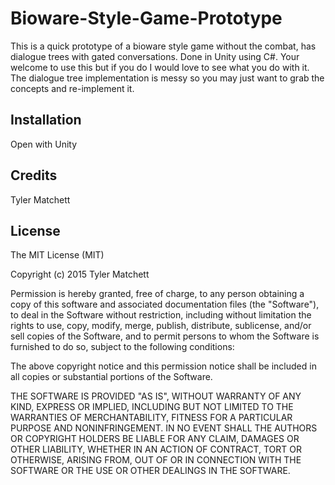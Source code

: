# Bioware-Style-Game-Prototype
This is a quick prototype of a bioware style game without the combat, has dialogue trees with gated conversations. Done in Unity using C#. Your welcome to use this but if you do I would love to see what you do with it. The dialogue tree implementation is messy so you may just want to grab the concepts and re-implement it.

## Installation

Open with Unity

## Credits

Tyler Matchett

## License

The MIT License (MIT)

Copyright (c) 2015 Tyler Matchett

Permission is hereby granted, free of charge, to any person obtaining a copy
of this software and associated documentation files (the "Software"), to deal
in the Software without restriction, including without limitation the rights
to use, copy, modify, merge, publish, distribute, sublicense, and/or sell
copies of the Software, and to permit persons to whom the Software is
furnished to do so, subject to the following conditions:

The above copyright notice and this permission notice shall be included in
all copies or substantial portions of the Software.

THE SOFTWARE IS PROVIDED "AS IS", WITHOUT WARRANTY OF ANY KIND, EXPRESS OR
IMPLIED, INCLUDING BUT NOT LIMITED TO THE WARRANTIES OF MERCHANTABILITY,
FITNESS FOR A PARTICULAR PURPOSE AND NONINFRINGEMENT. IN NO EVENT SHALL THE
AUTHORS OR COPYRIGHT HOLDERS BE LIABLE FOR ANY CLAIM, DAMAGES OR OTHER
LIABILITY, WHETHER IN AN ACTION OF CONTRACT, TORT OR OTHERWISE, ARISING FROM,
OUT OF OR IN CONNECTION WITH THE SOFTWARE OR THE USE OR OTHER DEALINGS IN
THE SOFTWARE.

